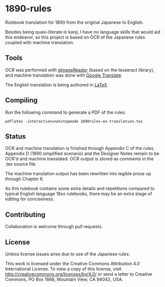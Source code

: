 # 1890-rules
Rulebook translation for 1890 from the original Japanese to English.

Besides being quasi-literate in kanji, I have no language skills that
would aid this endeavor, so this project is based on OCR of the
Japanese rules coupled with machine translation.

## Tools

OCR was performed with
[gImageReader](https://github.com/manisandro/gImageReader) (based on
the tesseract library), and machine translation was done with [Google
Translate](https://translate.google.com).

The English translation is being authored in
[LaTeX](https://www.latex-project.org/).

## Compiling

Run the following command to generate a PDF of the rules:

`pdflatex -interaction=nonstopmode 1890rules-en-translation.tex`

## Status

OCR and machine translation is finished through Appendix C of the
rules. Appendix D (1890 simplified scenario) and the Designer Notes
remain to be OCR'd and machine translated. OCR output is stored as
comments in the .tex source file.

The machine translation output has been rewritten into legible prose
up through Chapter 6.

As this rulebook contains some extra details and repetitions compared
to typical English language 18xx rulebooks, there may be an extra
stage of editing for conciseness.

## Contributing

Collaboration is welcome through pull requests.

## License

Unless license issues arise due to use of the Japanese rules:

This work is licensed under the Creative Commons Attribution 4.0
International License. To view a copy of this license, visit
http://creativecommons.org/licenses/by/4.0/ or send a letter to
Creative Commons, PO Box 1866, Mountain View, CA 94042, USA.
